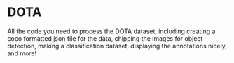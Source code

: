 # DOTA
All the code you need to process the DOTA dataset, including creating a coco formatted json file for the data, chipping the images for object detection, making a classification dataset, displaying the annotations nicely, and more!
